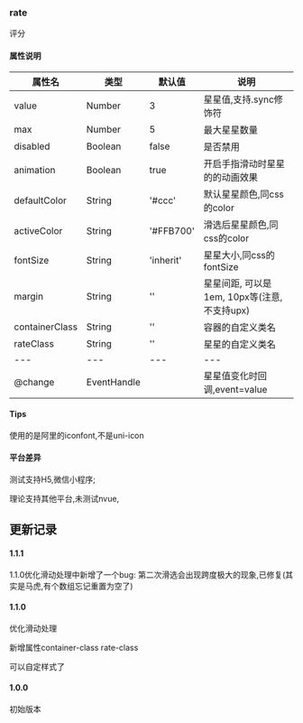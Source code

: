 ### rate 

评分

#### **属性说明**

 属性名 | 类型 | 默认值 | 说明
 ---|---|---|---  
  value | Number | 3 | 星星值,支持.sync修饰符
  max | Number | 5 | 最大星星数量
  disabled | Boolean | false | 是否禁用
  animation | Boolean | true | 开启手指滑动时星星的的动画效果
  defaultColor | String | '#ccc' | 默认星星颜色,同css的color
  activeColor | String | '#FFB700' | 滑选后星星颜色,同css的color
  fontSize | String | 'inherit' | 星星大小,同css的fontSize
  margin | String | '' | 星星间距, 可以是 1em, 10px等(注意,不支持upx)
  containerClass | String | '' | 容器的自定义类名
  rateClass | String | '' | 星星的自定义类名
  --- | --- | --- | ---
  @change | EventHandle |  | 星星值变化时回调,event=value
  
 
#### Tips

使用的是阿里的iconfont,不是uni-icon

#### 平台差异

测试支持H5,微信小程序;

理论支持其他平台,未测试nvue,



## 更新记录

#### 1.1.1

1.1.0优化滑动处理中新增了一个bug: 第二次滑选会出现跨度极大的现象,已修复(其实是马虎,有个数组忘记重置为空了)

#### 1.1.0

优化滑动处理

新增属性container-class rate-class

可以自定样式了

#### 1.0.0

初始版本
